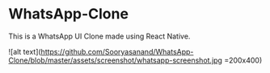 # WhatsApp-Clone

This is a WhatsApp UI Clone made using React Native.

![alt text](https://github.com/Sooryasanand/WhatsApp-Clone/blob/master/assets/screenshot/whatsapp-screenshot.jpg =200x400)

